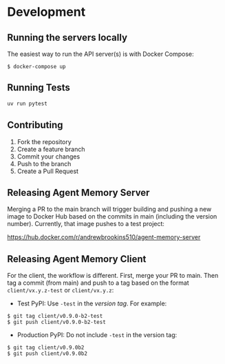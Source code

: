 # Development

## Running the servers locally

The easiest way to run the API server(s) is with Docker Compose:

```
$ docker-compose up
```

## Running Tests

```bash
uv run pytest
```

## Contributing

1. Fork the repository
2. Create a feature branch
3. Commit your changes
4. Push to the branch
5. Create a Pull Request

## Releasing Agent Memory Server

Merging a PR to the main branch will trigger building and pushing a new image
to Docker Hub based on the commits in main (including the version number).
Currently, that image pushes to a test project:

https://hub.docker.com/r/andrewbrookins510/agent-memory-server


## Releasing Agent Memory Client

For the client, the workflow is different. First, merge your PR to main.
Then tag a commit (from main) and push to a tag based on the format
`client/vx.y.z-test` or `client/vx.y.z`:

- Test PyPI: Use `-test` in the *version tag*. For example:
```
$ git tag client/v0.9.0-b2-test
$ git push client/v0.9.0-b2-test
```

- Production PyPI: Do not include `-test` in the version tag:
```
$ git tag client/v0.9.0b2
$ git push client/v0.9.0b2
